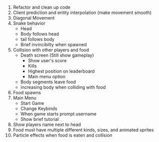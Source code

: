 1. Refactor and clean up code
2. Client prediction and entity interpolation (make movement smooth)
3. Diagonal Movement
4. Snake behavior
    - Head
    - Body follows head
    - tail follows body
    - Brief invincibilty when spawned
5. Collision with other players and food
    - Death screen (Still show gameplay)
        - Show user's score
        - Kills
        - Highest position on leaderboard
        - Main menu option
    - Body segments leave food
    - increasing body when colliding with food
6. Food spawns
7. Main Menu
    - Start Game
    - Change Keybinds
    - When game starts prompt username
    - Show brief tutorial
8. Show players name next to head
9. Food must have multiple different kinds, sizes, and animated sprites
10. Particle effects when food is eaten and collision